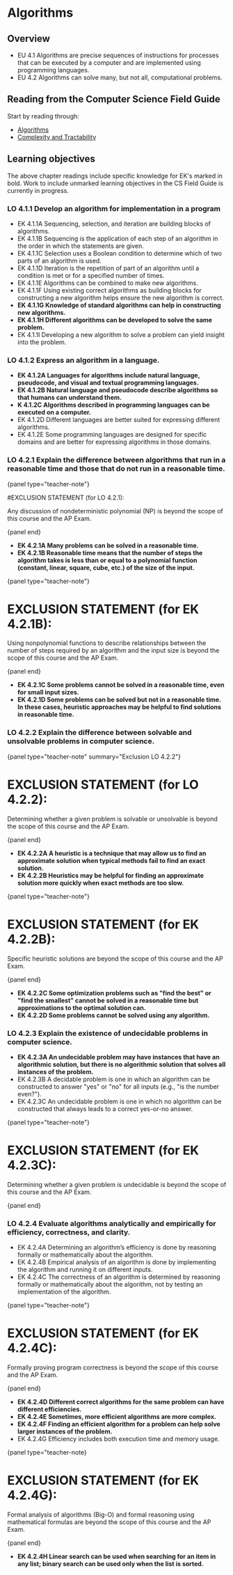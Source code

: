 # Algorithms

## Overview

- EU 4.1 Algorithms are precise sequences of instructions for processes that can be executed by a computer and are implemented using programming languages.
- EU 4.2 Algorithms can solve many, but not all, computational problems.

## Reading from the Computer Science Field Guide

Start by reading through:
- [Algorithms](chapters/algorithms.html)
- [Complexity and Tractability](chapters/complexity-tractability.html)

## Learning objectives

The above chapter readings include specific knowledge for EK's marked in bold. Work to include unmarked learning objectives in the CS Field Guide is currently in progress.

### LO 4.1.1 Develop an algorithm for implementation in a program

- EK 4.1.1A Sequencing, selection, and iteration are building blocks of algorithms.
- EK 4.1.1B Sequencing is the application of each step of an algorithm in the order in which the statements are given.
- EK 4.1.1C Selection uses a Boolean condition to determine which of two parts of an algorithm is used.
- EK 4.1.1D Iteration is the repetition of part of an algorithm until a condition is met or for a specified number of times.
- EK 4.1.1E Algorithms can be combined to make new algorithms.
- EK 4.1.1F Using existing correct algorithms as building blocks for constructing a new algorithm helps ensure the new algorithm is correct.
- **EK 4.1.1G Knowledge of standard algorithms can help in constructing new algorithms.**
- **EK 4.1.1H Different algorithms can be developed to solve the same problem.**
- EK 4.1.1I Developing a new algorithm to solve a problem can yield insight into the problem.

### LO 4.1.2 Express an algorithm in a language.

- **EK 4.1.2A Languages for algorithms include natural language, pseudocode, and visual and textual programming languages.**
- **EK 4.1.2B Natural language and pseudocode describe algorithms so that humans can understand them.**
- **K 4.1.2C Algorithms described in programming languages can be executed on a computer.**
- EK 4.1.2D Different languages are better suited for expressing different algorithms.
- EK 4.1.2E Some programming languages are designed for specific domains and are better for expressing algorithms in those domains.

### LO 4.2.1 Explain the difference between algorithms that run in a reasonable time and those that do not run in a reasonable time.

{panel type="teacher-note"}

  #EXCLUSION STATEMENT (for LO 4.2.1):
  
  Any discussion of nondeterministic polynomial (NP) is beyond the scope of this course and the AP Exam.

{panel end}

- **EK 4.2.1A Many problems can be solved in a reasonable time.**
- **EK 4.2.1B Reasonable time means that the number of steps the algorithm takes is less than or equal to a polynomial function (constant, linear, square, cube, etc.) of the size of the input.**

{panel type="teacher-note"}

  # EXCLUSION STATEMENT (for EK 4.2.1B):
  
  Using nonpolynomial functions to describe relationships between the number of steps required by an algorithm and the input size is beyond the scope of this course and the AP Exam.

{panel end}

- **EK 4.2.1C Some problems cannot be solved in a reasonable time, even for small input sizes.**
- **EK 4.2.1D Some problems can be solved but not in a reasonable time. In these cases, heuristic approaches may be helpful to
find solutions in reasonable time.**

### LO 4.2.2 Explain the difference between solvable and unsolvable problems in computer science.

{panel type="teacher-note" summary="Exclusion LO 4.2.2"}

  # EXCLUSION STATEMENT (for LO 4.2.2):

  Determining whether a given problem is solvable or unsolvable is beyond the scope of this course and the AP Exam.

{panel end}

- **EK 4.2.2A A heuristic is a technique that may allow us to find an approximate solution when typical methods fail to find an exact solution.**
- **EK 4.2.2B Heuristics may be helpful for finding an approximate solution more quickly when exact methods are too slow.**

{panel type="teacher-note"}

  # EXCLUSION STATEMENT (for EK 4.2.2B):

  Specific heuristic solutions are beyond the scope of this course and the AP Exam.

{panel end}

- **EK 4.2.2C Some optimization problems such as "find the best" or "find the smallest" cannot be solved in a reasonable time but approximations to the optimal solution can.**
- **EK 4.2.2D Some problems cannot be solved using any algorithm.**

### LO 4.2.3 Explain the existence of undecidable problems in computer science.

- **EK 4.2.3A An undecidable problem may have instances that have an algorithmic solution, but there is no algorithmic solution that solves all instances of the problem.**
- EK 4.2.3B A decidable problem is one in which an algorithm can be constructed to answer "yes" or "no" for all inputs (e.g., "is the number even?").
- EK 4.2.3C An undecidable problem is one in which no algorithm can be constructed that always leads to a correct yes-or-no answer.

{panel type="teacher-note"}

  # EXCLUSION STATEMENT (for EK 4.2.3C):
  
  Determining whether a given problem is undecidable is beyond the scope of this course and the AP Exam.

{panel end}

### LO 4.2.4 Evaluate algorithms analytically and empirically for efficiency, correctness, and clarity.

- EK 4.2.4A Determining an algorithm’s efficiency is done by reasoning formally or mathematically about the algorithm.
- EK 4.2.4B Empirical analysis of an algorithm is done by implementing the algorithm and running it on different inputs.
- EK 4.2.4C The correctness of an algorithm is determined by reasoning formally or mathematically about the algorithm, not by testing an implementation of the algorithm.

{panel type="teacher-note"}

  # EXCLUSION STATEMENT (for EK 4.2.4C):
  
  Formally proving program correctness is beyond the scope of this course and the AP Exam.

{panel end}

- **EK 4.2.4D Different correct algorithms for the same problem can have different efficiencies.**
- **EK 4.2.4E Sometimes, more efficient algorithms are more complex.**
- **EK 4.2.4F Finding an efficient algorithm for a problem can help solve larger instances of the problem.**
- EK 4.2.4G Efficiency includes both execution time and memory usage.

{panel type="teacher-note}

  # EXCLUSION STATEMENT (for EK 4.2.4G):
  
  Formal analysis of algorithms (Big-O) and formal reasoning using mathematical formulas are beyond the scope of this course and the AP Exam.

{panel end}

- **EK 4.2.4H Linear search can be used when searching for an item in any list; binary search can be used only when the list is sorted.**
